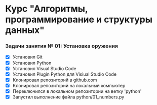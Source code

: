 # Курс "Алгоритмы, программирование и структуры данных"

### Задачи занятия № 01: Установка оружения

- [x] Установил Git
- [x] Установил Python
- [x] Установил Visual Studio Code
- [x] Установил Plugin Python для Visiual Studio Code
- [x] Клонировал репозиторий в github.com
- [x] Клонировал репозиторий на локальный компьютер
- [x] Переключился в локальном репозитории на ветку 'python'
- [x] Запустил выполнение файла python/01_numbers.py